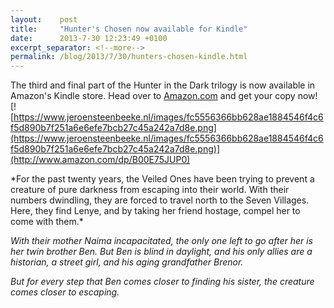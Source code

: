 ```yaml
---
layout:    post
title:     "Hunter's Chosen now available for Kindle"
date:      2013-7-30 12:23:49 +0100
excerpt_separator: <!--more-->
permalink: /blog/2013/7/30/hunters-chosen-kindle.html
---
```


The third and final part of the Hunter in the Dark trilogy is now available in Amazon's Kindle store. Head over to [Amazon.com](http://www.amazon.com/dp/B00E75JUP0) and get your copy now!
[![https://www.jeroensteenbeeke.nl/images/fc5556366bb628ae1884546f4c6f5d890b7f251a6e6efe7bcb27c45a242a7d8e.png](https://www.jeroensteenbeeke.nl/images/fc5556366bb628ae1884546f4c6f5d890b7f251a6e6efe7bcb27c45a242a7d8e.png)](http://www.amazon.com/dp/B00E75JUP0)

<!--more-->*For the past twenty years, the Veiled Ones have been trying to prevent a creature of pure darkness from escaping into their world. With their numbers dwindling, they are forced to travel north to the Seven Villages. Here, they find Lenye, and by taking her friend hostage, compel her to come with them.*
*With their mother Naima incapacitated, the only one left to go after her is her twin brother Ben. But Ben is blind in daylight, and his only allies are a historian, a street girl, and his aging grandfather Brenor.*

*But for every step that Ben comes closer to finding his sister, the creature comes closer to escaping.*